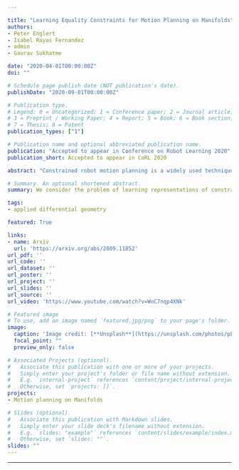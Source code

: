 ```yaml
---

title: "Learning Equality Constraints for Motion Planning on Manifolds"
authors:
- Peter Englert
- Isabel Rayas Fernandez
- admin
- Gaurav Sukhatme

date: "2020-04-01T00:00:00Z"
doi: ""

# Schedule page publish date (NOT publication's date).
publishDate: "2020-09-01T00:00:00Z"

# Publication type.
# Legend: 0 = Uncategorized; 1 = Conference paper; 2 = Journal article;
# 3 = Preprint / Working Paper; 4 = Report; 5 = Book; 6 = Book section;
# 7 = Thesis; 8 = Patent
publication_types: ["1"]

# Publication name and optional abbreviated publication name.
publication: "Accepted to appear in Conference on Robot Learning 2020"
publication_short: Accepted to appear in CoRL 2020

abstract: "Constrained robot motion planning is a widely used technique to solve complex robot tasks. We consider the problem of learning representations of constraints from demonstrations with a deep neural network, which we call Equality Constraint Manifold Neural Network (ECoMaNN). The key idea is to learn a  level-set  function  of  the  constraint  suitable  for  integration  into  a  constrained sampling-based motion planner.  Learning proceeds by aligning subspaces in the network with subspaces of the data. We combine both learned constraints and analytically described constraints into the planner and use a projection-based strategy to find valid points.  We evaluate ECoMaNN on its representation capabilities ofconstraint manifolds, the impact of its individual loss terms, and the motions produced when incorporated into a planner. "

# Summary. An optional shortened abstract.
summary: We consider the problem of learning representations of constraints from demonstrations with a deep neural network, which we call Equality Constraint Manifold Neural Network (ECoMaNN).

tags:
- applied differential geometry

featured: True

links:
- name: Arxiv
  url: 'https://arxiv.org/abs/2009.11852'
url_pdf: ''
url_code: ''
url_dataset: ''
url_poster: ''
url_project: ''
url_slides: ''
url_source: ''
url_video: 'https://www.youtube.com/watch?v=WoC7nqp4XNk'

# Featured image
# To use, add an image named `featured.jpg/png` to your page's folder.
image:
  caption: 'Image credit: [**Unsplash**](https://unsplash.com/photos/pLCdAaMFLTE)'
  focal_point: ""
  preview_only: false

# Associated Projects (optional).
#   Associate this publication with one or more of your projects.
#   Simply enter your project's folder or file name without extension.
#   E.g. `internal-project` references `content/project/internal-project/index.md`.
#   Otherwise, set `projects: []`.
projects:
- Motion planning on Manifolds

# Slides (optional).
#   Associate this publication with Markdown slides.
#   Simply enter your slide deck's filename without extension.
#   E.g. `slides: "example"` references `content/slides/example/index.md`.
#   Otherwise, set `slides: ""`.
slides: ""
---
```




---
